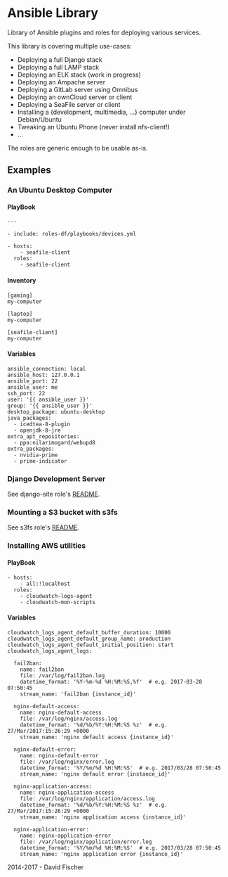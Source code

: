 # Ansible Library

Library of Ansible plugins and roles for deploying various services.

This library is covering multiple use-cases:

* Deploying a full Django stack
* Deploying a full LAMP stack
* Deploying an ELK stack (work in progress)
* Deploying an Ampache server
* Deploying a GitLab server using Omnibus
* Deploying an ownCloud server or client
* Deploying a SeaFile server or client
* Installing a {development, multimedia, ...} computer under Debian/Ubuntu
* Tweaking an Ubuntu Phone (never install nfs-client!)
* ...

The roles are generic enough to be usable as-is.

## Examples

### An Ubuntu Desktop Computer

#### PlayBook

```
---

- include: roles-df/playbooks/devices.yml

- hosts:
    - seafile-client
  roles:
    - seafile-client
```

#### Inventory

```
[gaming]
my-computer

[laptop]
my-computer

[seafile-client]
my-computer
```

#### Variables

```
ansible_connection: local
ansible_host: 127.0.0.1
ansible_port: 22
ansible_user: me
ssh_port: 22
user: '{{ ansible_user }}'
group: '{{ ansible_user }}'
desktop_package: ubuntu-desktop
java_packages:
  - icedtea-8-plugin
  - openjdk-8-jre
extra_apt_repositories:
  - ppa:nilarimogard/webupd8
extra_packages:
  - nvidia-prime
  - prime-indicator
```

### Django Development Server

See django-site role's [README](roles/django-sites/README.md).

### Mounting a S3 bucket with s3fs

See s3fs role's [README](roles/s3fs/README.md).

### Installing AWS utilities

#### PlayBook

```
- hosts:
    - all:!localhost
  roles:
    - cloudwatch-logs-agent
    - cloudwatch-mon-scripts
```

#### Variables

```
cloudwatch_logs_agent_default_buffer_duration: 10000
cloudwatch_logs_agent_default_group_name: production
cloudwatch_logs_agent_default_initial_position: start
cloudwatch_logs_agent_logs:

  fail2ban:
    name: fail2ban
    file: /var/log/fail2ban.log
    datetime_format: '%Y-%m-%d %H:%M:%S,%f'  # e.g. 2017-03-28 07:50:45
    stream_name: 'fail2ban {instance_id}'

  nginx-default-access:
    name: nginx-default-access
    file: /var/log/nginx/access.log
    datetime_format: '%d/%b/%Y:%H:%M:%S %z'  # e.g. 27/Mar/2017:15:26:29 +0000
    stream_name: 'nginx default access {instance_id}'

  nginx-default-error:
    name: nginx-default-error
    file: /var/log/nginx/error.log
    datetime_format: '%Y/%m/%d %H:%M:%S'  # e.g. 2017/03/28 07:50:45
    stream_name: 'nginx default error {instance_id}'

  nginx-application-access:
    name: nginx-application-access
    file: /var/log/nginx/application/access.log
    datetime_format: '%d/%b/%Y:%H:%M:%S %z'  # e.g. 27/Mar/2017:15:26:29 +0000
    stream_name: 'nginx application access {instance_id}'

  nginx-application-error:
    name: nginx-application-error
    file: /var/log/nginx/application/error.log
    datetime_format: '%Y/%m/%d %H:%M:%S'  # e.g. 2017/03/28 07:50:45
    stream_name: 'nginx application error {instance_id}'
```

2014-2017 - David Fischer
